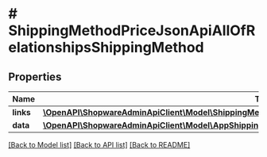 # # ShippingMethodPriceJsonApiAllOfRelationshipsShippingMethod

## Properties

Name | Type | Description | Notes
------------ | ------------- | ------------- | -------------
**links** | [**\OpenAPI\ShopwareAdminApiClient\Model\ShippingMethodPriceJsonApiAllOfRelationshipsShippingMethodLinks**](ShippingMethodPriceJsonApiAllOfRelationshipsShippingMethodLinks.md) |  | [optional]
**data** | [**\OpenAPI\ShopwareAdminApiClient\Model\AppShippingMethodJsonApiAllOfRelationshipsShippingMethodData**](AppShippingMethodJsonApiAllOfRelationshipsShippingMethodData.md) |  | [optional]

[[Back to Model list]](../../README.md#models) [[Back to API list]](../../README.md#endpoints) [[Back to README]](../../README.md)
